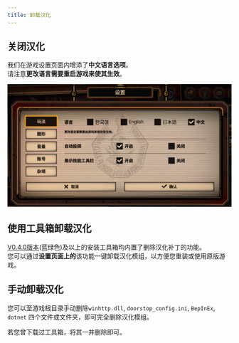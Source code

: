 ```yaml
---
title: 卸载汉化
---
```


## 关闭汉化
我们在游戏设置页面内增添了**中文语言选项**。  
请注意**更改语言需要重启游戏来使其生效**。

![image](/img/page/settingschn.png)

## 使用工具箱卸载汉化
[V0.4.0版本](https://www.zeroasso.top/docs/install/autoinstall#%E4%B8%8B%E8%BD%BD-%E5%B7%A5%E5%85%B7%E7%AE%B1)(蓝绿色)及以上的安装工具箱均内置了删除汉化补丁的功能。  
您可以通过**设置页面上的**该功能一键卸载汉化模组，以方便您重装或使用原版游戏。

## 手动卸载汉化

您可以至游戏根目录手动删除`winhttp.dll`, `doorstop_config.ini`, `BepInEx`, `dotnet` 四个文件或文件夹，即可完全删除汉化模组。

若您曾下载过工具箱，将其一并删除即可。